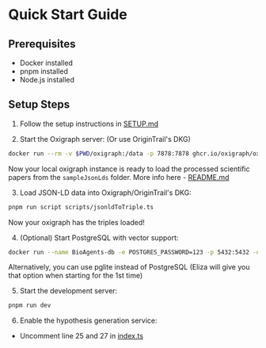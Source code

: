 # Quick Start Guide

## Prerequisites

- Docker installed
- pnpm installed
- Node.js installed

## Setup Steps

1. Follow the setup instructions in [SETUP.md](SETUP.md)

2. Start the Oxigraph server: (Or use OriginTrail's DKG)

```bash
docker run --rm -v $PWD/oxigraph:/data -p 7878:7878 ghcr.io/oxigraph/oxigraph serve --location /data --bind 0.0.0.0:7878
```

Now your local oxigraph instance is ready to load the processed scientific papers from the `sampleJsonLds` folder. More info here - [README.md](src/extract/README.md)

3. Load JSON-LD data into Oxigraph/OriginTrail's DKG:

```bash
pnpm run script scripts/jsonldToTriple.ts
```

Now your oxigraph has the triples loaded!

4. (Optional) Start PostgreSQL with vector support:

```bash
docker run --name BioAgents-db -e POSTGRES_PASSWORD=123 -p 5432:5432 -d ankane/pgvector
```

Alternatively, you can use pglite instead of PostgreSQL (Eliza will give you that option when starting for the 1st time)

5. Start the development server:

```bash
pnpm run dev
```

6. Enable the hypothesis generation service:

- Uncomment line 25 and 27 in [index.ts](src/bioagentPlugin/services/index.ts)
